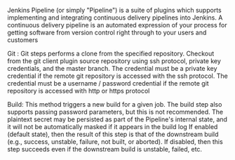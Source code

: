 
Jenkins Pipeline (or simply "Pipeline") is a suite of plugins which supports implementing and integrating continuous delivery pipelines into Jenkins.
A continuous delivery pipeline is an automated expression of your process for getting software from version control right through to your users and customers

Git : Git steps performs a clone from the specified repository.
Checkout from the git client plugin source repository using ssh protocol, private key credentials, and the master branch. 
The credential must be a private key credential if the remote git repository is accessed with the ssh protocol. The credential must be a username / password credential if the remote git repository is accessed with http or https protocol

Build: This method triggers a new build for a given job.
The build step also supports passing password parameters, but this is not recommended. The plaintext secret may be persisted as part of the Pipeline's internal state, and it will not be automatically masked if it appears in the build log
If enabled (default state), then the result of this step is that of the downstream build (e.g., success, unstable, failure, not built, or aborted). If disabled, then this step succeeds even if the downstream build is unstable, failed, etc.
